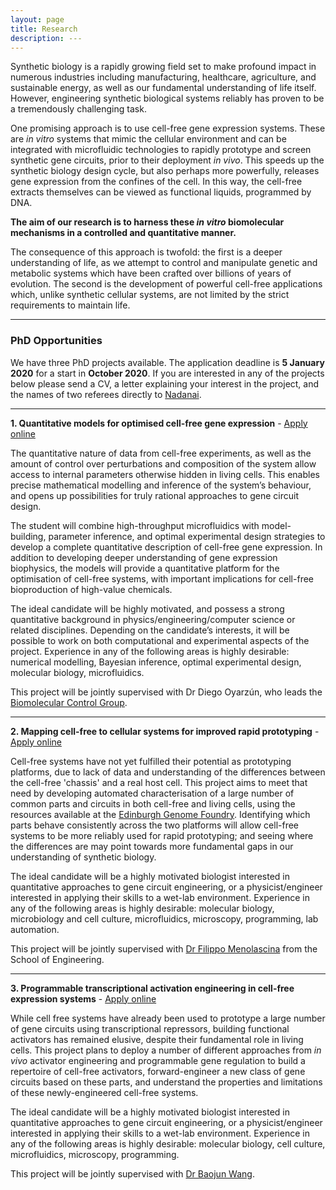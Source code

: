 ```yaml
---
layout: page
title: Research
description: ---
---
```


Synthetic biology is a rapidly growing field set to make profound impact in numerous industries including manufacturing, healthcare, agriculture, and sustainable energy, as well as our fundamental understanding of life itself. However, engineering synthetic biological systems reliably has proven to be a tremendously challenging task.

One promising approach is to use cell-free gene expression systems. These are *in vitro* systems that mimic the cellular environment and can be integrated with microfluidic technologies to rapidly prototype and screen synthetic gene circuits, prior to their deployment *in vivo*. This speeds up the synthetic biology design cycle, but also perhaps more powerfully, releases gene expression from the confines of the cell. In this way, the cell-free extracts themselves can be viewed as functional liquids, programmed by DNA.

**The aim of our research is to harness these *in vitro* biomolecular mechanisms in a controlled and quantitative manner.**

The consequence of this approach is twofold: the first is a deeper understanding of life, as we attempt to control and manipulate genetic and metabolic systems which have been crafted over billions of years of evolution. The second is the development of powerful cell-free applications which, unlike synthetic cellular systems, are not limited by the strict requirements to maintain life.

---

<h3>PhD Opportunities</h3>

We have three PhD projects available. The application deadline is **5 January 2020** for a start in **October 2020**. If you are interested in any of the projects below please send a CV, a letter explaining your interest in the project, and the names of two referees directly to [Nadanai](mailto:nadanai.laohakunakorn@ed.ac.uk).

---

**1. Quantitative models for optimised cell-free gene expression** - [Apply online](https://www.findaphd.com/phds/project/quantitative-models-for-optimised-cell-free-gene-expression/?p113484)

The quantitative nature of data from cell-free experiments, as well as the amount of control over perturbations and composition of the system allow access to internal parameters otherwise hidden in living cells. This enables precise mathematical modelling and inference of the system’s behaviour, and opens up possibilities for truly rational approaches to gene circuit design.

The student will combine high-throughput microfluidics with model-building, parameter inference, and optimal experimental design strategies to develop a complete quantitative description of cell-free gene expression. In addition to developing deeper understanding of gene expression biophysics, the models will provide a quantitative platform for the optimisation of cell-free systems, with important implications for cell-free bioproduction of high-value chemicals.

The ideal candidate will be highly motivated, and possess a strong quantitative background in physics/engineering/computer science or related disciplines. Depending on the candidate’s interests, it will be possible to work on both computational and experimental aspects of the project. Experience in any of the following areas is highly desirable: numerical modelling, Bayesian inference, optimal experimental design, molecular biology, microfluidics.

This project will be jointly supervised with Dr Diego Oyarzún, who leads the [Biomolecular Control Group](http://homepages.inf.ed.ac.uk/doyarzun/).

---

**2. Mapping cell-free to cellular systems for improved rapid prototyping** - [Apply online](https://www.findaphd.com/phds/project/mapping-cell-free-to-cellular-systems-for-improved-rapid-prototyping/?p113485)

Cell-free systems have not yet fulfilled their potential as prototyping platforms, due to lack of data and understanding of the differences between the cell-free 'chassis' and a real host cell. This project aims to meet that need by developing automated characterisation of a large number of common parts and circuits in both cell-free and living cells, using the resources available at the [Edinburgh Genome Foundry](https://www.genomefoundry.org/). Identifying which parts behave consistently across the two platforms will allow cell-free systems to be more reliably used for rapid prototyping; and seeing where the differences are may point towards more fundamental gaps in our understanding of synthetic biology.

The ideal candidate will be a highly motivated biologist interested in quantitative approaches to gene circuit engineering, or a physicist/engineer interested in applying their skills to a wet-lab environment. Experience in any of the following areas is highly desirable: molecular biology, microbiology and cell culture, microfluidics, microscopy, programming, lab automation.  

This project will be jointly supervised with [Dr Filippo Menolascina](https://www.eng.ed.ac.uk/about/people/dr-filippo-menolascina) from the School of Engineering.

---

**3. Programmable transcriptional activation engineering in cell-free expression systems** - [Apply online](https://www.findaphd.com/phds/project/programmable-transcriptional-activation-engineering-in-cell-free-expression-systems/?p113483)


While cell free systems have already been used to prototype a large number of gene circuits using transcriptional repressors, building functional activators has remained elusive, despite their fundamental role in living cells. This project plans to deploy a number of different approaches from *in vivo* activator engineering and programmable gene regulation to build a repertoire of cell-free activators, forward-engineer a new class of gene circuits based on these parts, and understand the properties and limitations of these newly-engineered cell-free systems.

The ideal candidate will be a highly motivated biologist interested in quantitative approaches to gene circuit engineering, or a physicist/engineer interested in applying their skills to a wet-lab environment. Experience in any of the following areas is highly desirable: molecular biology, cell culture, microfluidics, microscopy, programming.

This project will be jointly supervised with [Dr Baojun Wang](http://wang.bio.ed.ac.uk/).
